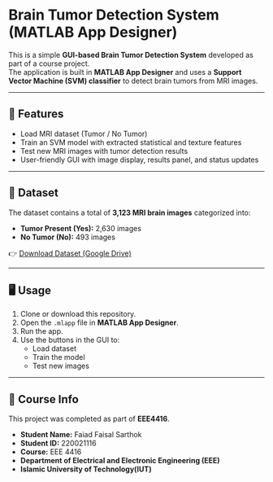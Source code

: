 # Brain Tumor Detection System (MATLAB App Designer)

This is a simple **GUI-based Brain Tumor Detection System** developed as part of a course project.  
The application is built in **MATLAB App Designer** and uses a **Support Vector Machine (SVM) classifier** to detect brain tumors from MRI images.

---

## 🚀 Features
- Load MRI dataset (Tumor / No Tumor)  
- Train an SVM model with extracted statistical and texture features  
- Test new MRI images with tumor detection results  
- User-friendly GUI with image display, results panel, and status updates  

---

## 📂 Dataset
The dataset contains a total of **3,123 MRI brain images** categorized into:  
- **Tumor Present (Yes):** 2,630 images  
- **No Tumor (No):** 493 images  

👉 [Download Dataset (Google Drive)](https://drive.google.com/drive/folders/1J3nXbDteT62D9m-yJIAh8MBa8VM9Jy-N?usp=sharing)

---

## 🖥️ Usage
1. Clone or download this repository.  
2. Open the `.mlapp` file in **MATLAB App Designer**.  
3. Run the app.  
4. Use the buttons in the GUI to:  
   - Load dataset  
   - Train the model  
   - Test new images  

---

## 📌 Course Info
This project was completed as part of **EEE4416**.  

- **Student Name:** Faiad Faisal Sarthok  
- **Student ID:** 220021116
- **Course:** EEE 4416  
- **Department of Electrical and Electronic Engineering (EEE)**  
- **Islamic University of Technology(IUT)**  

